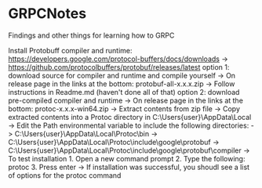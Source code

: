 # GRPCNotes
Findings and other things for learning how to GRPC


Install Protobuff compiler and runtime:
https://developers.google.com/protocol-buffers/docs/downloads
 -> https://github.com/protocolbuffers/protobuf/releases/latest
option 1: download source for compiler and runtime and compile yourself
 -> On release page in the links at the bottom: protobuf-all-x.x.x.zip
 -> Follow instructions in Readme.md (haven't done all of that)
option 2: download pre-compiled compiler and runtime
 -> On release page in the links at the bottom: protoc-x.x.x-win64.zip
 -> Extract contents from zip file
 -> Copy extracted contents into a Protoc directory in C:\Users\{user}\AppData\Local
 -> Edit the Path environmental variable to include the following directories:
    -> C:\Users\{user}\AppData\Local\Protoc\bin
    -> C:\Users\{user}\AppData\Local\Protoc\include\google\protobuf
    -> C:\Users\{user}\AppData\Local\Protoc\include\google\protobuf\compiler
 -> To test installation
	1. Open a new command prompt
	2. Type the following: protoc
	3. Press enter
    -> If installation was successful, you shoudl see a list of options for the protoc command
 
